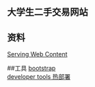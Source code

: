 ## 大学生二手交易网站

## 资料
[Serving Web Content](https://spring.io/guides/gs/serving-web-content/)  


##工具
[bootstrap](https://v3.bootcss.com/)  
[developer tools 热部署](https://docs.spring.io/spring-boot/docs/2.2.3.RELEASE/reference/html/using-spring-boot.html#using-boot-devtools-restart)  